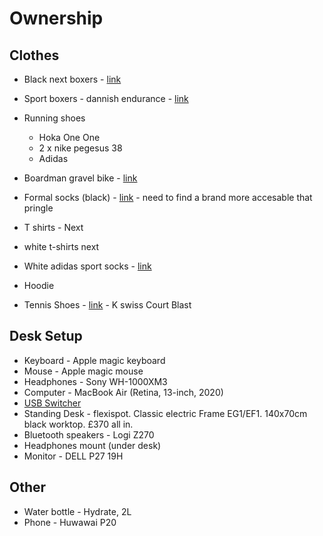 # Ownership


## Clothes

* Black next boxers - [link](https://www.next.co.uk/style/st008438/351587#351587)
* Sport boxers - dannish endurance - [link](https://www.amazon.co.uk/dp/B07P6XZSFD/ref=cm_sw_r_wa_api_glt_i_RA1SJ9Z9R3NC2QD7K5ZP?_encoding=UTF8&psc=1)

* Running shoes
  * Hoka One One
  * 2 x nike pegesus 38
  * Adidas
* Boardman gravel bike - [link](https://www.halfords.com/bikes/adventure-bikes/boardman-adv-8.9-mens-adventure-bike-2021---s-m-l-xl-frames-389606.html)
* Formal socks (black) - [link]() - need to find a brand more accesable that pringle
* T shirts - Next
* white t-shirts next
* White adidas sport socks - [link](https://www.sportsdirect.com/adidas-crew-socks-3-pack-412483#colcode=41248301)
* Hoodie
* Tennis Shoes - [link](https://www.sportsdirect.com/k-swiss-court-blast-mens-tennis-shoes-145463#colcode=14546330) - K swiss Court Blast
## Desk Setup

* Keyboard - Apple magic keyboard
* Mouse - Apple magic mouse
* Headphones - Sony WH-1000XM3
* Computer - MacBook Air (Retina, 13-inch, 2020)
* [USB Switcher]()
* Standing Desk - flexispot. Classic electric Frame EG1/EF1. 140x70cm black worktop. £370 all in. 
* Bluetooth speakers - Logi Z270
* Headphones mount (under desk)
* Monitor - DELL P27 19H

## Other

* Water bottle - Hydrate, 2L
* Phone - Huwawai P20

